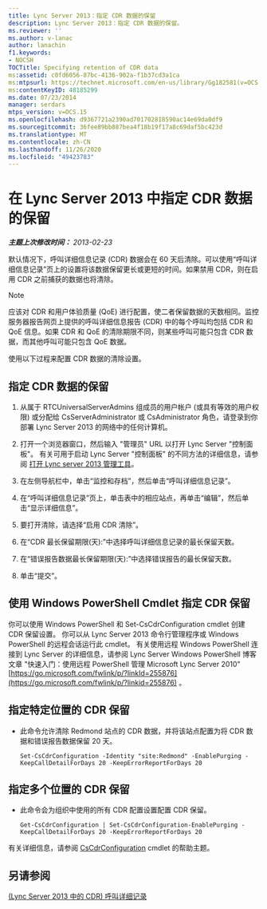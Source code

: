 ```yaml
---
title: Lync Server 2013：指定 CDR 数据的保留
description: Lync Server 2013：指定 CDR 数据的保留。
ms.reviewer: ''
ms.author: v-lanac
author: lanachin
f1.keywords:
- NOCSH
TOCTitle: Specifying retention of CDR data
ms:assetid: c0fd6056-87bc-4136-902a-f1b37cd3a1ca
ms:mtpsurl: https://technet.microsoft.com/en-us/library/Gg182581(v=OCS.15)
ms:contentKeyID: 48185299
ms.date: 07/23/2014
manager: serdars
mtps_version: v=OCS.15
ms.openlocfilehash: d9367721a2390ad701702818590ac14e69da0df9
ms.sourcegitcommit: 36fee89bb887bea4f18b19f17a8c69daf5bc423d
ms.translationtype: MT
ms.contentlocale: zh-CN
ms.lasthandoff: 11/26/2020
ms.locfileid: "49423783"
---
```

# <a name="specifying-retention-of-cdr-data-in-lync-server-2013"></a>在 Lync Server 2013 中指定 CDR 数据的保留

<div data-xmlns="http://www.w3.org/1999/xhtml">

<div class="topic" data-xmlns="http://www.w3.org/1999/xhtml" data-msxsl="urn:schemas-microsoft-com:xslt" data-cs="https://msdn.microsoft.com/">

<div data-asp="https://msdn2.microsoft.com/asp">



</div>

<div id="mainSection">

<div id="mainBody">

<span> </span>

_**主题上次修改时间：** 2013-02-23_

默认情况下，呼叫详细信息记录 (CDR) 数据会在 60 天后清除。可以使用“呼叫详细信息记录”页上的设置将该数据保留更长或更短的时间。如果禁用 CDR，则在启用 CDR 之前捕获的数据也将清除。

<div>


> [!NOTE]  
> 应该对 CDR 和用户体验质量 (QoE) 进行配置，使二者保留数据的天数相同。监控服务器报告网页上提供的呼叫详细信息报告 (CDR) 中的每个呼叫均包括 CDR 和 QoE 信息。如果 CDR 和 QoE 的清除期限不同，则某些呼叫可能只包含 CDR 数据，而其他呼叫可能只包含 QoE 数据。



</div>

使用以下过程来配置 CDR 数据的清除设置。

<div>

## <a name="to-specify-retention-of-cdr-data"></a>指定 CDR 数据的保留

1.  从属于 RTCUniversalServerAdmins 组成员的用户帐户 (或具有等效的用户权限) 或分配给 CsServerAdministrator 或 CsAdministrator 角色，请登录到你部署 Lync Server 2013 的网络中的任何计算机。

2.  打开一个浏览器窗口，然后输入 "管理员" URL 以打开 Lync Server "控制面板"。 有关可用于启动 Lync Server "控制面板" 的不同方法的详细信息，请参阅 [打开 Lync server 2013 管理工具](lync-server-2013-open-lync-server-administrative-tools.md)。

3.  在左侧导航栏中，单击“监控和存档”，然后单击“呼叫详细信息记录”。

4.  在“呼叫详细信息记录”页上，单击表中的相应站点，再单击“编辑”，然后单击“显示详细信息”。

5.  要打开清除，请选择“启用 CDR 清除”。

6.  在“CDR 最长保留期限(天):”中选择呼叫详细信息记录的最长保留天数。

7.  在“错误报告数据最长保留期限(天):”中选择错误报告的最长保留天数。

8.  单击“提交”。

</div>

<div>

## <a name="specifying-cdr-retention-by-using-windows-powershell-cmdlets"></a>使用 Windows PowerShell Cmdlet 指定 CDR 保留

你可以使用 Windows PowerShell 和 Set-CsCdrConfiguration cmdlet 创建 CDR 保留设置。 你可以从 Lync Server 2013 命令行管理程序或 Windows PowerShell 的远程会话运行此 cmdlet。 有关使用远程 Windows PowerShell 连接到 Lync Server 的详细信息，请参阅 Lync Server Windows PowerShell 博客文章 "快速入门：使用远程 PowerShell 管理 Microsoft Lync Server 2010" [https://go.microsoft.com/fwlink/p/?linkId=255876](https://go.microsoft.com/fwlink/p/?linkid=255876) 。

<div>

## <a name="to-specify-cdr-retention-for-a-specific-location"></a>指定特定位置的 CDR 保留

  - 此命令允许清除 Redmond 站点的 CDR 数据，并将该站点配置为将 CDR 数据和错误报告数据保留 20 天。
    
        Set-CsCdrConfiguration -Identity "site:Redmond" -EnablePurging -KeepCallDetailForDays 20 -KeepErrorReportForDays 20

</div>

<div>

## <a name="to-specify-cdr-retention-for-multiple-locations"></a>指定多个位置的 CDR 保留

  - 此命令会为组织中使用的所有 CDR 配置设置配置 CDR 保留。
    
        Get-CsCdrConfiguration | Set-CsCdrConfiguration-EnablePurging -KeepCallDetailForDays 20 -KeepErrorReportForDays 20

</div>

有关详细信息，请参阅 [CsCdrConfiguration](https://docs.microsoft.com/powershell/module/skype/Set-CsCdrConfiguration) cmdlet 的帮助主题。

</div>

<div>

## <a name="see-also"></a>另请参阅


[ (Lync Server 2013 中的 CDR) 呼叫详细记录](lync-server-2013-call-detail-recording-cdr.md)  
  

</div>

</div>

<span> </span>

</div>

</div>

</div>

